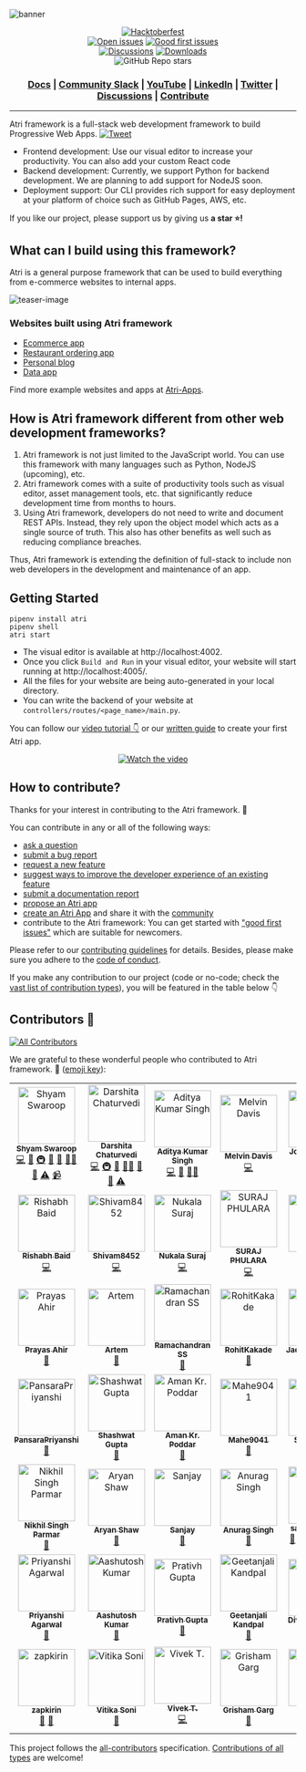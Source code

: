 ![banner](readme-assets/github_beta.png)

<div align="center">

  <a href="https://github.com/Atri-Labs/atrilabs-engine/issues?q=is%3Aopen+is%3Aissue+label%3Ahacktoberfest" target="_blank"><img src="https://img.shields.io/github/hacktoberfest/2022/Atri-Labs/atrilabs-engine" alt="Hacktoberfest"></a>
  </br>
  <a href="https://github.com/Atri-Labs/atrilabs-engine/issues" target="_blank"><img src="https://img.shields.io/github/issues/Atri-Labs/atrilabs-engine?color=FEF08A" alt="Open issues"></a>
  <a href="https://github.com/Atri-Labs/atrilabs-engine/issues?q=is%3Aissue+is%3Aopen+label%3A%22good+first+issue%22" target="_blank"><img src="https://img.shields.io/github/issues/Atri-Labs/atrilabs-engine/good%20first%20issue?color=FEF08A" alt="Good first issues"></a>
  </br>
  <a href="https://github.com/Atri-Labs/atrilabs-engine/discussions" target="_blank"><img src="https://img.shields.io/github/discussions/Atri-Labs/atrilabs-engine?color=DB2777" alt="Discussions"></a>
  <a href="https://pepy.tech/badge/atri" target="_blank"><img src="https://pepy.tech/badge/atri" alt="Downloads"></a>
  </br>
  ![GitHub Repo stars](https://img.shields.io/github/stars/Atri-Labs/atrilabs-engine?style=social)
  <h3 align="center">
    <a href="https://docs.atrilabs.com/">Docs</a>
    <span> | </span>
    <a href="https://join.slack.com/t/atricommunity/shared_invite/zt-1e756m1at-bZBxngvw7KWWO0riI4pc0w">Community Slack</a>
    <span> | </span>
    <a href="https://www.youtube.com/channel/UC1uR2Q5x_8olWS_Y4PdK1Bw">YouTube</a>
    <span> | </span>
    <a href="https://www.linkedin.com/company/atri-labs">LinkedIn</a>
    <span> | </span>
    <a href="https://twitter.com/atrilabs">Twitter</a>
    <span> | </span>
    <a href="https://github.com/Atri-Labs/atrilabs-engine/discussions">Discussions</a>
    <span> | </span>
    <a href="https://github.com/mindsdb/mindsdb/projects">Contribute</a>
  </h3>
  
</div>

----------------------------------------

Atri framework is a full-stack web development framework to build Progressive Web Apps. [![Tweet](https://img.shields.io/twitter/url/http/shields.io.svg?style=social)](https://twitter.com/intent/tweet?text=Check%20out%20this%20new%20full-stack%20web%20development%20framework:%20&url=https://github.com/Atri-Labs/atrilabs-engine&via=atrilabs&hashtags=webframework,fullstack,react,python)

- Frontend development: Use our visual editor to increase your productivity. You can also add your custom React code
- Backend development: Currently, we support Python for backend development. We are planning to add support for NodeJS soon. 
- Deployment support: Our CLI provides rich support for easy deployment at your platform of choice such as GitHub Pages, AWS, etc. 

If you like our project, please support us by giving us **a star ⭐!**

## What can I build using this framework?

Atri is a general purpose framework that can be used to build everything from e-commerce websites to internal apps. 


![teaser-image](readme-assets/teaser-image.png)


### Websites built using Atri framework

- [Ecommerce app](https://atri-apps.github.io/full_stack_ecommerce_website)
- [Restaurant ordering app](https://atri-apps.github.io/restaurant_website)
- [Personal blog](https://atri-apps.github.io/personal_blog/)
- [Data app](https://atri-apps.github.io/review_tabular_data/)

Find more example websites and apps at [Atri-Apps](https://github.com/orgs/Atri-Apps/repositories). 

## How is Atri framework different from other web development frameworks?

1. Atri framework is not just limited to the JavaScript world. You can use this framework with many languages such as Python, NodeJS (upcoming), etc.
2. Atri framework comes with a suite of productivity tools such as visual editor, asset management tools, etc. that significantly reduce development time from months to hours.
3.  Using Atri framework, developers do not need to write and document REST APIs. Instead, they rely upon the object model which acts as a single source of truth. This also has other benefits as well such as reducing compliance breaches. 

Thus, Atri framework is extending the definition of full-stack to include non web developers in the development and maintenance of an app.

## Getting Started

```shell
pipenv install atri
pipenv shell
atri start
```

- The visual editor is available at http://localhost:4002. 
- Once you click `Build and Run` in your visual editor, your website will start running at http://localhost:4005/. 
- All the files for your website are being auto-generated in your local directory.
- You can write the backend of your website at `controllers/routes/<page_name>/main.py`.

You can follow our [video tutorial 👇](https://www.youtube.com/watch?v=cNCUVF9o8oY) or our [written guide](https://docs.atrilabs.com/getting-started/create-app) to create your first Atri app. 

<div align="center">

  [![Watch the video](https://img.youtube.com/vi/cNCUVF9o8oY/0.jpg)](https://youtu.be/cNCUVF9o8oY)

</div>

## How to contribute?

Thanks for your interest in contributing to the Atri framework. 💖

You can contribute in any or all of the following ways: 

- [ask a question](https://github.com/Atri-Labs/atrilabs-engine/discussions)
- [submit a bug report](https://github.com/Atri-Labs/atrilabs-engine/issues/new/choose)
- [request a new feature](https://github.com/Atri-Labs/atrilabs-engine/issues/new/choose)
- [suggest ways to improve the developer experience of an existing feature](https://github.com/Atri-Labs/atrilabs-engine/issues/new/choose)
- [submit a documentation report](https://github.com/Atri-Labs/atrilabs-engine/issues/new/choose)
- [propose an Atri app](https://github.com/Atri-Labs/atrilabs-engine/issues/new/choose)
- [create an Atri App](https://github.com/orgs/Atri-Apps/repositories) and share it with the [community](https://github.com/Atri-Labs/atrilabs-engine/discussions/categories/show-and-tell)
- contribute to the Atri framework: You can get started with ["good first issues"](https://github.com/Atri-Labs/atrilabs-engine/issues?q=is%3Aissue+is%3Aopen+label%3A%22good+first+issue%22) which are suitable for newcomers. 

Please refer to our [contributing guidelines](CONTRIBUTING.md) for details. Besides, please make sure you adhere to the [code of conduct](CODE_OF_CONDUCT.md). 

If you make any contribution to our project (code or no-code; check the [vast list of contribution types](https://allcontributors.org/docs/en/emoji-key)), you will be featured in the table below 👇

## Contributors 🎉

<!-- ALL-CONTRIBUTORS-BADGE:START - Do not remove or modify this section -->
[![All Contributors](https://img.shields.io/badge/all_contributors-48-orange.svg?style=flat-square)](#contributors-)
<!-- ALL-CONTRIBUTORS-BADGE:END -->

We are grateful to these wonderful people who contributed to Atri framework. 🙏 ([emoji key](https://allcontributors.org/docs/en/emoji-key)):

<!-- ALL-CONTRIBUTORS-LIST:START - Do not remove or modify this section -->
<!-- prettier-ignore-start -->
<!-- markdownlint-disable -->
<table>
  <tbody>
    <tr>
      <td align="center"><a href="https://github.com/cruxcode"><img src="https://avatars.githubusercontent.com/u/30747788?v=4?s=100" width="100px;" alt="Shyam Swaroop"/><br /><sub><b>Shyam Swaroop</b></sub></a><br /><a href="https://github.com/Atri-Labs/atrilabs-engine/commits?author=cruxcode" title="Code">💻</a> <a href="https://github.com/Atri-Labs/atrilabs-engine/commits?author=cruxcode" title="Documentation">📖</a> <a href="#infra-cruxcode" title="Infrastructure (Hosting, Build-Tools, etc)">🚇</a> <a href="#projectManagement-cruxcode" title="Project Management">📆</a> <a href="#maintenance-cruxcode" title="Maintenance">🚧</a> <a href="#mentoring-cruxcode" title="Mentoring">🧑‍🏫</a> <a href="https://github.com/Atri-Labs/atrilabs-engine/pulls?q=is%3Apr+reviewed-by%3Acruxcode" title="Reviewed Pull Requests">👀</a> <a href="https://github.com/Atri-Labs/atrilabs-engine/commits?author=cruxcode" title="Tests">⚠️</a> <a href="#video-cruxcode" title="Videos">📹</a></td>
      <td align="center"><a href="https://www.linkedin.com/in/darshitac/"><img src="https://avatars.githubusercontent.com/u/102641692?v=4?s=100" width="100px;" alt="Darshita Chaturvedi"/><br /><sub><b>Darshita Chaturvedi</b></sub></a><br /><a href="https://github.com/Atri-Labs/atrilabs-engine/commits?author=darshitac11" title="Code">💻</a> <a href="#infra-darshitac11" title="Infrastructure (Hosting, Build-Tools, etc)">🚇</a> <a href="#maintenance-darshitac11" title="Maintenance">🚧</a> <a href="#mentoring-darshitac11" title="Mentoring">🧑‍🏫</a> <a href="#projectManagement-darshitac11" title="Project Management">📆</a> <a href="https://github.com/Atri-Labs/atrilabs-engine/pulls?q=is%3Apr+reviewed-by%3Adarshitac11" title="Reviewed Pull Requests">👀</a> <a href="https://github.com/Atri-Labs/atrilabs-engine/commits?author=darshitac11" title="Tests">⚠️</a></td>
      <td align="center"><a href="https://github.com/adityaxpique"><img src="https://avatars.githubusercontent.com/u/56078748?v=4?s=100" width="100px;" alt="Aditya Kumar Singh"/><br /><sub><b>Aditya Kumar Singh</b></sub></a><br /><a href="https://github.com/Atri-Labs/atrilabs-engine/commits?author=adityaxpique" title="Code">💻</a> <a href="#maintenance-adityaxpique" title="Maintenance">🚧</a> <a href="#mentoring-adityaxpique" title="Mentoring">🧑‍🏫</a></td>
      <td align="center"><a href="https://www.melvindavis.me/"><img src="https://avatars.githubusercontent.com/u/7814072?v=4?s=100" width="100px;" alt="Melvin Davis"/><br /><sub><b>Melvin Davis</b></sub></a><br /><a href="https://github.com/Atri-Labs/atrilabs-engine/commits?author=melvinodsa" title="Code">💻</a></td>
      <td align="center"><a href="https://github.com/jonathanalvares9009"><img src="https://avatars.githubusercontent.com/u/74007627?v=4?s=100" width="100px;" alt="Jonathan Elroy Alvares"/><br /><sub><b>Jonathan Elroy Alvares</b></sub></a><br /><a href="https://github.com/Atri-Labs/atrilabs-engine/commits?author=jonathanalvares9009" title="Code">💻</a></td>
      <td align="center"><a href="https://github.com/Supratim30"><img src="https://avatars.githubusercontent.com/u/49454292?v=4?s=100" width="100px;" alt="Supratim Majumder"/><br /><sub><b>Supratim Majumder</b></sub></a><br /><a href="https://github.com/Atri-Labs/atrilabs-engine/commits?author=Supratim30" title="Code">💻</a></td>
      <td align="center"><a href="https://github.com/MuminAhmadKhan"><img src="https://avatars.githubusercontent.com/u/63766734?v=4?s=100" width="100px;" alt="MuminAhmadKhan"/><br /><sub><b>MuminAhmadKhan</b></sub></a><br /><a href="https://github.com/Atri-Labs/atrilabs-engine/commits?author=MuminAhmadKhan" title="Code">💻</a></td>
    </tr>
    <tr>
      <td align="center"><a href="https://github.com/Rishabh2012329"><img src="https://avatars.githubusercontent.com/u/57484495?v=4?s=100" width="100px;" alt="Rishabh Baid"/><br /><sub><b>Rishabh Baid</b></sub></a><br /><a href="https://github.com/Atri-Labs/atrilabs-engine/commits?author=Rishabh2012329" title="Code">💻</a></td>
      <td align="center"><a href="https://github.com/Shivam8452"><img src="https://avatars.githubusercontent.com/u/97235825?v=4?s=100" width="100px;" alt="Shivam8452"/><br /><sub><b>Shivam8452</b></sub></a><br /><a href="https://github.com/Atri-Labs/atrilabs-engine/commits?author=Shivam8452" title="Code">💻</a></td>
      <td align="center"><a href="https://lucidmach.vercel.app/"><img src="https://avatars.githubusercontent.com/u/39376102?v=4?s=100" width="100px;" alt="Nukala Suraj"/><br /><sub><b>Nukala Suraj</b></sub></a><br /><a href="https://github.com/Atri-Labs/atrilabs-engine/commits?author=LucidMach" title="Code">💻</a></td>
      <td align="center"><a href="https://github.com/SurajPhulara"><img src="https://avatars.githubusercontent.com/u/73554410?v=4?s=100" width="100px;" alt="SURAJ PHULARA"/><br /><sub><b>SURAJ PHULARA</b></sub></a><br /><a href="https://github.com/Atri-Labs/atrilabs-engine/commits?author=SurajPhulara" title="Code">💻</a></td>
      <td align="center"><a href="https://github.com/harishfalco"><img src="https://avatars.githubusercontent.com/u/62054469?v=4?s=100" width="100px;" alt="harishfalco"/><br /><sub><b>harishfalco</b></sub></a><br /><a href="https://github.com/Atri-Labs/atrilabs-engine/commits?author=harishfalco" title="Code">💻</a></td>
      <td align="center"><a href="https://github.com/Tej-git-212"><img src="https://avatars.githubusercontent.com/u/69730029?v=4?s=100" width="100px;" alt="Tejaswini AVSV"/><br /><sub><b>Tejaswini AVSV</b></sub></a><br /><a href="https://github.com/Atri-Labs/atrilabs-engine/commits?author=Tej-git-212" title="Code">💻</a></td>
      <td align="center"><a href="https://github.com/ayushi0809"><img src="https://avatars.githubusercontent.com/u/42436449?v=4?s=100" width="100px;" alt="ayushi0809"/><br /><sub><b>ayushi0809</b></sub></a><br /><a href="#userTesting-ayushi0809" title="User Testing">📓</a></td>
    </tr>
    <tr>
      <td align="center"><a href="https://github.com/Potato-29"><img src="https://avatars.githubusercontent.com/u/53327808?v=4?s=100" width="100px;" alt="Prayas Ahir"/><br /><sub><b>Prayas Ahir</b></sub></a><br /><a href="#userTesting-Potato-29" title="User Testing">📓</a></td>
      <td align="center"><a href="https://github.com/corners2wall"><img src="https://avatars.githubusercontent.com/u/110557519?v=4?s=100" width="100px;" alt="Artem"/><br /><sub><b>Artem</b></sub></a><br /><a href="#research-corners2wall" title="Research">🔬</a></td>
      <td align="center"><a href="https://github.com/RamAIbot"><img src="https://avatars.githubusercontent.com/u/54279782?v=4?s=100" width="100px;" alt="Ramachandran SS"/><br /><sub><b>Ramachandran SS</b></sub></a><br /><a href="#userTesting-RamAIbot" title="User Testing">📓</a></td>
      <td align="center"><a href="https://github.com/RohitKakade"><img src="https://avatars.githubusercontent.com/u/89378775?v=4?s=100" width="100px;" alt="RohitKakade"/><br /><sub><b>RohitKakade</b></sub></a><br /><a href="#userTesting-RohitKakade" title="User Testing">📓</a></td>
      <td align="center"><a href="https://github.com/JadhavSankalp7"><img src="https://avatars.githubusercontent.com/u/68782251?v=4?s=100" width="100px;" alt="JadhavSankalp7"/><br /><sub><b>JadhavSankalp7</b></sub></a><br /><a href="#userTesting-JadhavSankalp7" title="User Testing">📓</a></td>
      <td align="center"><a href="https://github.com/harikishantk"><img src="https://avatars.githubusercontent.com/u/58771359?v=4?s=100" width="100px;" alt="Harikishan TK"/><br /><sub><b>Harikishan TK</b></sub></a><br /><a href="#userTesting-harikishantk" title="User Testing">📓</a></td>
      <td align="center"><a href="https://github.com/Sayak-singha"><img src="https://avatars.githubusercontent.com/u/69098567?v=4?s=100" width="100px;" alt="Sayak Singha"/><br /><sub><b>Sayak Singha</b></sub></a><br /><a href="#userTesting-Sayak-singha" title="User Testing">📓</a></td>
    </tr>
    <tr>
      <td align="center"><a href="https://github.com/PansaraPriyanshi"><img src="https://avatars.githubusercontent.com/u/72371836?v=4?s=100" width="100px;" alt="PansaraPriyanshi"/><br /><sub><b>PansaraPriyanshi</b></sub></a><br /><a href="#userTesting-PansaraPriyanshi" title="User Testing">📓</a></td>
      <td align="center"><a href="https://github.com/shashtag"><img src="https://avatars.githubusercontent.com/u/54642876?v=4?s=100" width="100px;" alt="Shashwat Gupta"/><br /><sub><b>Shashwat Gupta</b></sub></a><br /><a href="#userTesting-shashtag" title="User Testing">📓</a></td>
      <td align="center"><a href="https://aman10.web.app/"><img src="https://avatars.githubusercontent.com/u/76661001?v=4?s=100" width="100px;" alt="Aman Kr. Poddar"/><br /><sub><b>Aman Kr. Poddar</b></sub></a><br /><a href="#userTesting-Am10aN16" title="User Testing">📓</a></td>
      <td align="center"><a href="https://github.com/Mahe9041"><img src="https://avatars.githubusercontent.com/u/84344925?v=4?s=100" width="100px;" alt="Mahe9041"/><br /><sub><b>Mahe9041</b></sub></a><br /><a href="#userTesting-Mahe9041" title="User Testing">📓</a></td>
      <td align="center"><a href="https://github.com/sahilsuman933"><img src="https://avatars.githubusercontent.com/u/34382211?v=4?s=100" width="100px;" alt="Sahil Suman"/><br /><sub><b>Sahil Suman</b></sub></a><br /><a href="#userTesting-sahilsuman933" title="User Testing">📓</a></td>
      <td align="center"><a href="https://github.com/vamsirevada"><img src="https://avatars.githubusercontent.com/u/38239734?v=4?s=100" width="100px;" alt="Vamsi Revada"/><br /><sub><b>Vamsi Revada</b></sub></a><br /><a href="#userTesting-vamsirevada" title="User Testing">📓</a></td>
      <td align="center"><a href="https://www.linkedin.com/in/ayush-kumar-shukla/"><img src="https://avatars.githubusercontent.com/u/68881799?v=4?s=100" width="100px;" alt="Ayush Kumar Shukla"/><br /><sub><b>Ayush Kumar Shukla</b></sub></a><br /><a href="#userTesting-Ayush-k-Shukla" title="User Testing">📓</a></td>
    </tr>
    <tr>
      <td align="center"><a href="https://github.com/Nikhil-Singh-Parmar"><img src="https://avatars.githubusercontent.com/u/72020334?v=4?s=100" width="100px;" alt="Nikhil Singh Parmar"/><br /><sub><b>Nikhil Singh Parmar</b></sub></a><br /><a href="#userTesting-Nikhil-Singh-Parmar" title="User Testing">📓</a></td>
      <td align="center"><a href="https://github.com/aryans1319"><img src="https://avatars.githubusercontent.com/u/72180855?v=4?s=100" width="100px;" alt="Aryan Shaw"/><br /><sub><b>Aryan Shaw</b></sub></a><br /><a href="#userTesting-aryans1319" title="User Testing">📓</a></td>
      <td align="center"><a href="https://sanjayz.netlify.app/"><img src="https://avatars.githubusercontent.com/u/102804548?v=4?s=100" width="100px;" alt="Sanjay"/><br /><sub><b>Sanjay</b></sub></a><br /><a href="https://github.com/Atri-Labs/atrilabs-engine/issues?q=author%3Asanjayk0508" title="Bug reports">🐛</a></td>
      <td align="center"><a href="https://www.linkedin.com/in/anurag-singh-a428a61ab/"><img src="https://avatars.githubusercontent.com/u/63997049?v=4?s=100" width="100px;" alt="Anurag Singh"/><br /><sub><b>Anurag Singh</b></sub></a><br /><a href="https://github.com/Atri-Labs/atrilabs-engine/issues?q=author%3Aanuragc10" title="Bug reports">🐛</a></td>
      <td align="center"><a href="https://github.com/sanskarg348"><img src="https://avatars.githubusercontent.com/u/56079398?v=4?s=100" width="100px;" alt="sanskar gupta"/><br /><sub><b>sanskar gupta</b></sub></a><br /><a href="https://github.com/Atri-Labs/atrilabs-engine/issues?q=author%3Asanskarg348" title="Bug reports">🐛</a> <a href="https://github.com/Atri-Labs/atrilabs-engine/commits?author=sanskarg348" title="Documentation">📖</a> <a href="https://github.com/Atri-Labs/atrilabs-engine/commits?author=sanskarg348" title="Code">💻</a> <a href="#example-sanskarg348" title="Examples">💡</a> <a href="#promotion-sanskarg348" title="Promotion">📣</a> <a href="#video-sanskarg348" title="Videos">📹</a></td>
      <td align="center"><a href="https://github.com/devsachin007"><img src="https://avatars.githubusercontent.com/u/79436926?v=4?s=100" width="100px;" alt="Sachin Sharma"/><br /><sub><b>Sachin Sharma</b></sub></a><br /><a href="#question-devsachin007" title="Answering Questions">💬</a></td>
      <td align="center"><a href="https://github.com/Suryapp8"><img src="https://avatars.githubusercontent.com/u/113302256?v=4?s=100" width="100px;" alt="Surya Pandey"/><br /><sub><b>Surya Pandey</b></sub></a><br /><a href="#question-Suryapp8" title="Answering Questions">💬</a></td>
    </tr>
    <tr>
      <td align="center"><a href="https://github.com/ipriyanshi1708"><img src="https://avatars.githubusercontent.com/u/92941945?v=4?s=100" width="100px;" alt="Priyanshi Agarwal"/><br /><sub><b>Priyanshi Agarwal</b></sub></a><br /><a href="#question-ipriyanshi1708" title="Answering Questions">💬</a></td>
      <td align="center"><a href="http://aashutosh-kr.github.io"><img src="https://avatars.githubusercontent.com/u/95764284?v=4?s=100" width="100px;" alt="Aashutosh Kumar"/><br /><sub><b>Aashutosh Kumar</b></sub></a><br /><a href="#question-Aashutosh-kr" title="Answering Questions">💬</a></td>
      <td align="center"><a href="https://github.com/prativh24"><img src="https://avatars.githubusercontent.com/u/71186265?v=4?s=100" width="100px;" alt="Prativh Gupta"/><br /><sub><b>Prativh Gupta</b></sub></a><br /><a href="#question-prativh24" title="Answering Questions">💬</a></td>
      <td align="center"><a href="https://github.com/geetanjalikandpal21"><img src="https://avatars.githubusercontent.com/u/79351146?v=4?s=100" width="100px;" alt="Geetanjali Kandpal"/><br /><sub><b>Geetanjali Kandpal</b></sub></a><br /><a href="#question-geetanjalikandpal21" title="Answering Questions">💬</a></td>
      <td align="center"><a href="https://github.com/DivyanshSingh786"><img src="https://avatars.githubusercontent.com/u/93871896?v=4?s=100" width="100px;" alt="Divyansh Singh"/><br /><sub><b>Divyansh Singh</b></sub></a><br /><a href="#question-DivyanshSingh786" title="Answering Questions">💬</a></td>
      <td align="center"><a href="https://github.com/wereign"><img src="https://avatars.githubusercontent.com/u/101888489?v=4?s=100" width="100px;" alt="Virenn Jay"/><br /><sub><b>Virenn Jay</b></sub></a><br /><a href="https://github.com/Atri-Labs/atrilabs-engine/issues?q=author%3Awereign" title="Bug reports">🐛</a></td>
      <td align="center"><a href="https://github.com/rohinirai010"><img src="https://avatars.githubusercontent.com/u/96288899?v=4?s=100" width="100px;" alt="ROHINI RAI"/><br /><sub><b>ROHINI RAI</b></sub></a><br /><a href="#userTesting-rohinirai010" title="User Testing">📓</a></td>
    </tr>
    <tr>
      <td align="center"><a href="https://github.com/zapkirin"><img src="https://avatars.githubusercontent.com/u/112710485?v=4?s=100" width="100px;" alt="zapkirin"/><br /><sub><b>zapkirin</b></sub></a><br /><a href="https://github.com/Atri-Labs/atrilabs-engine/commits?author=zapkirin" title="Documentation">📖</a> <a href="#question-zapkirin" title="Answering Questions">💬</a></td>
      <td align="center"><a href="https://github.com/Vitika9"><img src="https://avatars.githubusercontent.com/u/79760854?v=4?s=100" width="100px;" alt="Vitika Soni"/><br /><sub><b>Vitika Soni</b></sub></a><br /><a href="https://github.com/Atri-Labs/atrilabs-engine/issues?q=author%3AVitika9" title="Bug reports">🐛</a></td>
      <td align="center"><a href="https://www.codechef.com/users/dumbledog"><img src="https://avatars.githubusercontent.com/u/63693789?v=4?s=100" width="100px;" alt="Vivek T."/><br /><sub><b>Vivek T.</b></sub></a><br /><a href="https://github.com/Atri-Labs/atrilabs-engine/commits?author=VivekThazhathattil" title="Code">💻</a></td>
      <td align="center"><a href="https://github.com/grishamg"><img src="https://avatars.githubusercontent.com/u/90051331?v=4?s=100" width="100px;" alt="Grisham Garg"/><br /><sub><b>Grisham Garg</b></sub></a><br /><a href="https://github.com/Atri-Labs/atrilabs-engine/issues?q=author%3Agrishamg" title="Bug reports">🐛</a></td>
      <td align="center"><a href="https://github.com/Ankittripa"><img src="https://avatars.githubusercontent.com/u/95485610?v=4?s=100" width="100px;" alt="Ankittripa"/><br /><sub><b>Ankittripa</b></sub></a><br /><a href="#ideas-Ankittripa" title="Ideas, Planning, & Feedback">🤔</a> <a href="#mentoring-Ankittripa" title="Mentoring">🧑‍🏫</a> <a href="https://github.com/Atri-Labs/atrilabs-engine/issues?q=author%3AAnkittripa" title="Bug reports">🐛</a> <a href="#question-Ankittripa" title="Answering Questions">💬</a></td>
      <td align="center"><a href="https://github.com/khalid2203"><img src="https://avatars.githubusercontent.com/u/100707364?v=4?s=100" width="100px;" alt="Khalid Saifullah"/><br /><sub><b>Khalid Saifullah</b></sub></a><br /><a href="https://github.com/Atri-Labs/atrilabs-engine/issues?q=author%3Akhalid2203" title="Bug reports">🐛</a></td>
    </tr>
  </tbody>
</table>

<!-- markdownlint-restore -->
<!-- prettier-ignore-end -->

<!-- ALL-CONTRIBUTORS-LIST:END -->
<!-- prettier-ignore-start -->
<!-- markdownlint-disable -->

<!-- markdownlint-restore -->
<!-- prettier-ignore-end -->

<!-- ALL-CONTRIBUTORS-LIST:END -->

This project follows the [all-contributors](https://allcontributors.org/) specification. [Contributions of all types](https://allcontributors.org/docs/en/emoji-key) are welcome!
